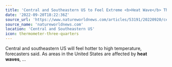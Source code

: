```yaml
---
title: 'Central and Southeastern US to Feel Extreme <b>Heat Wave</b> That May Cause Serious Health Hazards'
date: '2022-09-20T18:22:36Z'
source_url: 'https://www.natureworldnews.com/articles/53191/20220920/central-us-heatwave-high-temperature.htm'
source_name: 'natureworldnews.com'
location: 'Central and Southeastern US'
icon: thermometer-three-quarters
---
```


Central and southeastern US will feel hotter to high temperature, forecasters said. As areas in the United States are affected by <b>heat waves</b>,&nbsp;...

